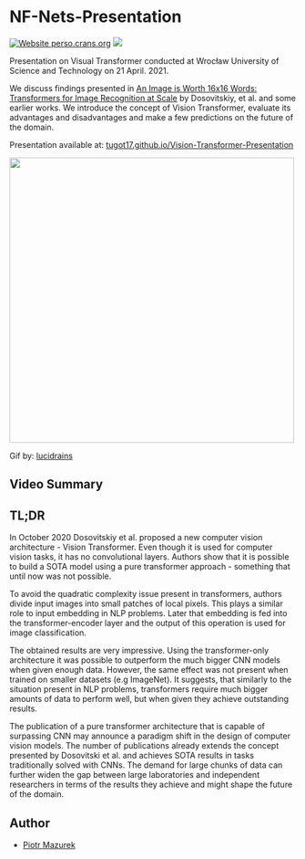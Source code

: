 # NF-Nets-Presentation


[![Website perso.crans.org](https://img.shields.io/website-up-down-green-red/http/perso.crans.org.svg)](https://tugot17.github.io/Vision-Transformer-Presentation)
[![](https://images.microbadger.com/badges/license/nbrown/revealjs.svg)](LICENSE)

Presentation on Visual Transformer conducted at Wrocław University of Science and Technology on 21 April. 2021.

We discuss findings presented in [An Image is Worth 16x16 Words: Transformers for Image Recognition at Scale](https://arxiv.org/abs/2010.11929) by Dosovitskiy, et al. and some earlier works. We introduce the concept of Vision Transformer, evaluate its advantages and disadvantages and make a few predictions on the future of the domain. 

Presentation available at: [tugot17.github.io/Vision-Transformer-Presentation](https://tugot17.github.io/Vision-Transformer-Presentation)

<img src="assets/vit.gif" width="500px"></img>

Gif by: [lucidrains](https://github.com/lucidrains/vit-pytorch)

## Video Summary



## TL;DR

In October 2020 Dosovitskiy et al. proposed a new computer vision architecture - Vision Transformer.
Even though it is used for computer vision tasks, it has no convolutional layers.
Authors show that it is possible to build a SOTA model using a pure transformer approach - something that until now was not possible.

To avoid the quadratic complexity issue present in transformers, authors divide input images into small patches of local pixels.
This plays a similar role to input embedding in NLP problems. Later that embedding is fed into the transformer-encoder 
layer and
the output of this operation is used for image classification.

The obtained results are very impressive. Using the transformer-only architecture it was possible to outperform the much bigger CNN models when given enough data. However, the same effect was not present when trained on smaller datasets (e.g ImageNet).
It suggests, that similarly to the situation present in NLP problems, transformers require much bigger amounts of data to
perform well, but when given they achieve outstanding results.

The publication of a pure transformer architecture that is capable of surpassing CNN may announce a paradigm shift in the design of computer vision models. The number of publications already extends the concept presented by Dosovitski et al. and achieves SOTA results in tasks traditionally solved with CNNs. The demand for large chunks of data can further widen the gap between large laboratories and independent researchers in terms of the results they achieve and
might shape the future of the domain.

## Author

- [Piotr Mazurek](https://github.com/tugot17)
